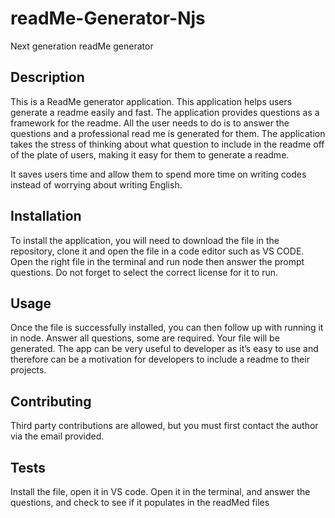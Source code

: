 # readMe-Generator-Njs

Next generation readMe generator
## Description
This is a ReadMe generator application. This application helps users generate a readme easily and fast. 
The application provides questions as a framework for the readme. All the user needs to do is to answer the questions and a professional read me is generated for them.
The application takes the stress of thinking about what question to include in the readme off of the plate of users, making it easy for them to generate a readme.

It saves users time and allow them to spend more time on writing codes instead of worrying about writing English.

## Installation

To install the application, you will need to download the file in the repository, clone it and open the file in a code editor such as VS CODE. 
Open the right file in the terminal and run node then answer the prompt questions. Do not forget to select the correct license for it to run. 

## Usage
Once the file is successfully installed, you can then follow up with running it in node. Answer all questions, some are required. Your file will be generated.
The app can be very useful to developer as it’s easy to use and therefore can be a motivation for developers to include a readme to their projects.

## Contributing
Third party contributions are allowed, but you must first contact the author via the email provided. 

## Tests
Install the file, open it in VS code. Open it in the terminal, and answer the questions, and check to see if it populates in the readMed files

